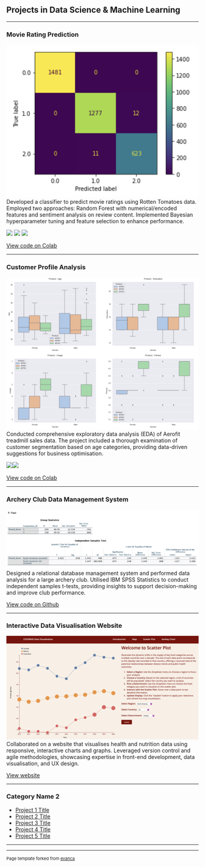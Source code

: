 ## Projects in Data Science & Machine Learning

---

### Movie Rating Prediction
<img src="images/movie.png?raw=true"/>
Developed a classifier to predict movie ratings using Rotten Tomatoes data. Employed two approaches: Random Forest with numerical/encoded features and sentiment analysis on review content. Implemented Bayesian hyperparameter tuning and feature selection to enhance performance.

[![](https://img.shields.io/badge/Python-white?logo=Python)](#) [![](https://img.shields.io/badge/Jupyter-white?logo=Jupyter)](#)  [![](https://img.shields.io/badge/sklearn-white?logo=scikit-learn)](#) 

[View code on Colab](https://drive.google.com/file/d/1N-3p2eIWgbVqVOzvXjhUCwJ6jh_lpR1w/view?usp=sharing)

---

### Customer Profile Analysis
<img src="images/customer_analysis.png?raw=true"/>
Conducted comprehensive exploratory data analysis (EDA) of Aerofit treadmill sales data. The project included a thorough examination of customer segmentation based on age categories, providing data-driven suggestions for business optimisation.

[![](https://img.shields.io/badge/Python-white?logo=Python)](#)[![](https://img.shields.io/badge/Jupyter-white?logo=Jupyter)](#) 

[View code on Colab](https://drive.google.com/file/d/1ArE853JGId6NideY0wJPkqYWnvKvRV8C/view?usp=sharing)

---
### Archery Club Data Management System
<img src="images/hypothesis_test.jpg?raw=true"/>
Designed a relational database management system and performed data analysis for a large archery club. Utilised IBM SPSS Statistics to conduct independent samples t-tests, providing insights to support decision-making and improve club performance.

[View code on Github](https://github.com/nhtanhdang/Club-Management-System)

---
### Interactive Data Visualisation Website
<img src="images/scatter.png?raw=true"/>
Collaborated on a website that visualises health and nutrition data using responsive, interactive charts and graphs. Leveraged version control and agile methodologies, showcasing expertise in front-end development, data visualisation, and UX design.

[View website](https://nhtanhdang.github.io/Data-Visualisation-Website/)

---

### Category Name 2

- [Project 1 Title](http://example.com/)
- [Project 2 Title](http://example.com/)
- [Project 3 Title](http://example.com/)
- [Project 4 Title](http://example.com/)
- [Project 5 Title](http://example.com/)

---




---
<p style="font-size:11px">Page template forked from <a href="https://github.com/evanca/quick-portfolio">evanca</a></p>
<!-- Remove above link if you don't want to attibute -->
